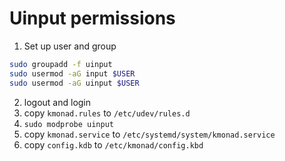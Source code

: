 # Uinput permissions


1. Set up user and group
```bash
sudo groupadd -f uinput
sudo usermod -aG input $USER
sudo usermod -aG uinput $USER
```
2. logout and login
3. copy `kmonad.rules` to `/etc/udev/rules.d`
4. `sudo modprobe uinput`
5. copy `kmonad.service` to `/etc/systemd/system/kmonad.service`
6. copy `config.kdb` to `/etc/kmonad/config.kbd`
